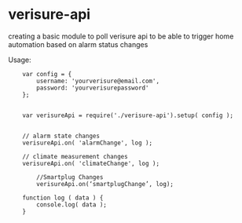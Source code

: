 verisure-api
============
creating a basic module to poll verisure api to be able to trigger home automation based on alarm status changes


Usage:

```
    var config = {
	    username: 'yourverisure@email.com',
	    password: 'yourverisurepassword'
    };


    var verisureApi = require('./verisure-api').setup( config );


    // alarm state changes
    verisureApi.on( 'alarmChange', log );

    // climate measurement changes
    verisureApi.on( 'climateChange', log );

		//Smartplug Changes
		verisureApi.on(‘smartplugChange’, log);

    function log ( data ) {
    	console.log( data );
    }
```